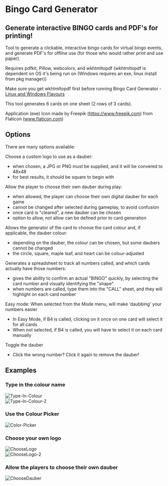 # Bingo Card Generator

## Generate interactive BINGO cards and PDF's for printing!

Tool to generate a clickable, interactive bingo cards for virtual bingo events, and generate PDF's for offline use (for those who would rather print and use paper).  

Requires pdfkit, Pillow, webcolors, and wkhtmltopdf (wkhtmltopdf is dependent on OS it's being run on (Windows requires an exe, linux install from pkg manager))  

Make sure you get wkhtmltopdf first before running Bingo Card Generator - [Linux and Windows Flavours](https://github.com/wkhtmltopdf/packaging/releases/tag/0.12.6-1)

This tool generates 6 cards on one sheet (2 rows of 3 cards).

Application (exe) Icon made by Freepik (https://www.freepik.com) from Flaticon (www.flaticon.com)

## Options  

There are many options available:

Choose a custom logo to use as a dauber:  
- when chosen, a JPG or PNG must be supplied, and it will be convered to 48x48  
- for best results, it should be square to begin with  

Allow the player to choose their own dauber during play:  
- when allowed, the player can choose their own digital dauber for each game  
- cannot be changed after selected during gameplay, to avoid confusion  
- once card is "cleared", a new dauber can be chosen  
- option to allow, not allow can be defined prior to card generation  
  
Allows the generator of the card to choose the card colour and, if applicable, the dauber colour:  
- depending on the dauber, the colour can be chosen, but some daubers cannot be changed  
- the circle, square, maple leaf, and heart can be colour-adjusted  
  
Generates a spreadsheet to track all numbers called, and which cards actually have those numbers:  
- gives the ability to confirm an actual "BINGO" quickly, by selecting the card number and visually identifying the "shape"
- when numbers are called, type them into the "CALL" sheet, and they will highlight on each card number  
  
Easy mode: When selected from the Mode menu, will make 'daubbing' your numbers easier
- In Easy Mode, if B4 is called, clicking on it once on one card will select it for all cards  
- When not selected, if B4 is called, you will have to select it on each card manually  

Toggle the dauber
- Click the wrong number? Click it again to remove the dauber!


## Examples
### Type in the colour name

![Type-In-Colour](https://user-images.githubusercontent.com/62841822/216872120-68d360b5-57b2-4d82-82a1-dd954a1387ee.png)  
![Type-In-Colour-2](https://user-images.githubusercontent.com/62841822/216872182-7d0e6047-de17-4b3c-9453-f6553998e895.png)  

### Use the Colour Picker  

![Color-Picker](https://user-images.githubusercontent.com/62841822/216872293-20a63e1b-87c9-4ef7-9913-dde91da498c1.png)


### Choose your own logo  
![ChooseLogo](https://user-images.githubusercontent.com/62841822/216872424-0b61be79-d4d1-4530-bf81-3cc4cc8d148b.png)  
![ChooseLogo-2](https://user-images.githubusercontent.com/62841822/216872447-313497f9-541d-4552-baf2-0b57b69f768f.png)

### Allow the players to choose their own dauber  
![ChooseDauber](https://user-images.githubusercontent.com/62841822/216872552-18e31d86-42ff-488e-ab81-5bf096aee78a.png)


